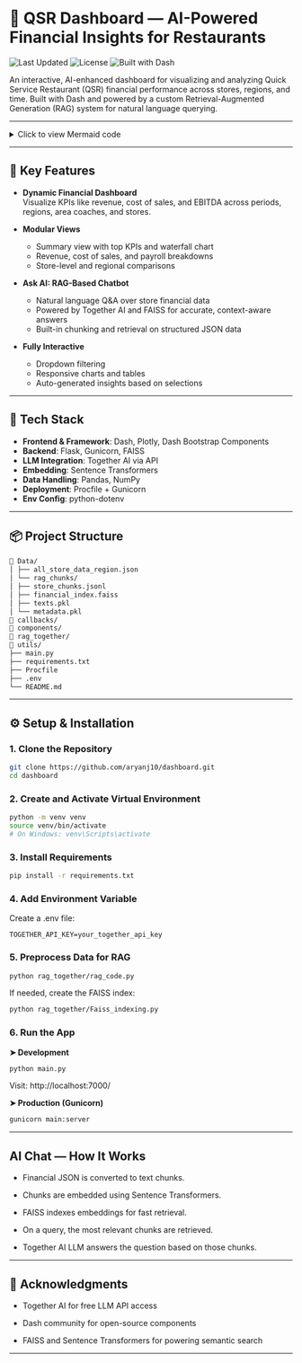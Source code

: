 # 🍟 QSR Dashboard — AI-Powered Financial Insights for Restaurants

![Last Updated](https://img.shields.io/github/last-commit/aryanj10/dashboard)
![License](https://img.shields.io/github/license/aryanj10/dashboard)
![Built with Dash](https://img.shields.io/badge/Built%20With-Plotly%20Dash-blue)


An interactive, AI-enhanced dashboard for visualizing and analyzing Quick Service Restaurant (QSR) financial performance across stores, regions, and time. Built with Dash and powered by a custom Retrieval-Augmented Generation (RAG) system for natural language querying.

---
<details>
<summary>Click to view Mermaid code</summary>

```mermaid
flowchart LR
    A["User Query"] --> B["Retrieve Chunks from FAISS"]
    B --> C["Chunked Financial Data - JSON"]
    C --> B
    B --> D["LLM via Together AI"]
    D --> E["Natural Language Answer"]

    subgraph Embedding Store
        C
        B
    end

    style A fill:#f0f8ff,stroke:#333,stroke-width:1px
    style E fill:#e6ffe6,stroke:#333,stroke-width:1px
    style D fill:#fff0f5,stroke:#333,stroke-width:1px
```
</details>


---

## 🚀 Key Features

- **Dynamic Financial Dashboard**  
  Visualize KPIs like revenue, cost of sales, and EBITDA across periods, regions, area coaches, and stores.

- **Modular Views**  
  - Summary view with top KPIs and waterfall chart  
  - Revenue, cost of sales, and payroll breakdowns  
  - Store-level and regional comparisons

- **Ask AI: RAG-Based Chatbot**  
  - Natural language Q&A over store financial data  
  - Powered by Together AI and FAISS for accurate, context-aware answers  
  - Built-in chunking and retrieval on structured JSON data

- **Fully Interactive**  
  - Dropdown filtering  
  - Responsive charts and tables  
  - Auto-generated insights based on selections

---

## 🧠 Tech Stack

- **Frontend & Framework**: Dash, Plotly, Dash Bootstrap Components
- **Backend**: Flask, Gunicorn, FAISS
- **LLM Integration**: Together AI via API
- **Embedding**: Sentence Transformers
- **Data Handling**: Pandas, NumPy
- **Deployment**: Procfile + Gunicorn
- **Env Config**: python-dotenv

---

## 📦 Project Structure

```protobuf
📁 Data/
│ ├── all_store_data_region.json
│ └── rag_chunks/
│ ├── store_chunks.jsonl
│ ├── financial_index.faiss
│ ├── texts.pkl
│ └── metadata.pkl
📁 callbacks/
📁 components/
📁 rag_together/
📁 utils/
├── main.py
├── requirements.txt
├── Procfile
├── .env
└── README.md
```


---

## ⚙️ Setup & Installation

### 1. Clone the Repository
```bash
git clone https://github.com/aryanj10/dashboard.git
cd dashboard
```

### 2. Create and Activate Virtual Environment
```bash
python -m venv venv
source venv/bin/activate    
# On Windows: venv\Scripts\activate
```

### 3. Install Requirements
```bash
pip install -r requirements.txt
```

### 4. Add Environment Variable
Create a .env file:
```env
TOGETHER_API_KEY=your_together_api_key
```

### 5. Preprocess Data for RAG

```bash
python rag_together/rag_code.py
```
If needed, create the FAISS index:

```bash
python rag_together/Faiss_indexing.py
```

### 6. Run the App

**➤ Development**
```bash
python main.py
```
Visit: http://localhost:7000/

**➤ Production (Gunicorn)**
```bash
gunicorn main:server
```

---

 ## AI Chat — How It Works

- Financial JSON is converted to text chunks.

- Chunks are embedded using Sentence Transformers.

- FAISS indexes embeddings for fast retrieval.

- On a query, the most relevant chunks are retrieved.

- Together AI LLM answers the question based on those chunks.

---

## 🙌 Acknowledgments

- Together AI for free LLM API access

- Dash community for open-source components

- FAISS and Sentence Transformers for powering semantic search

---
